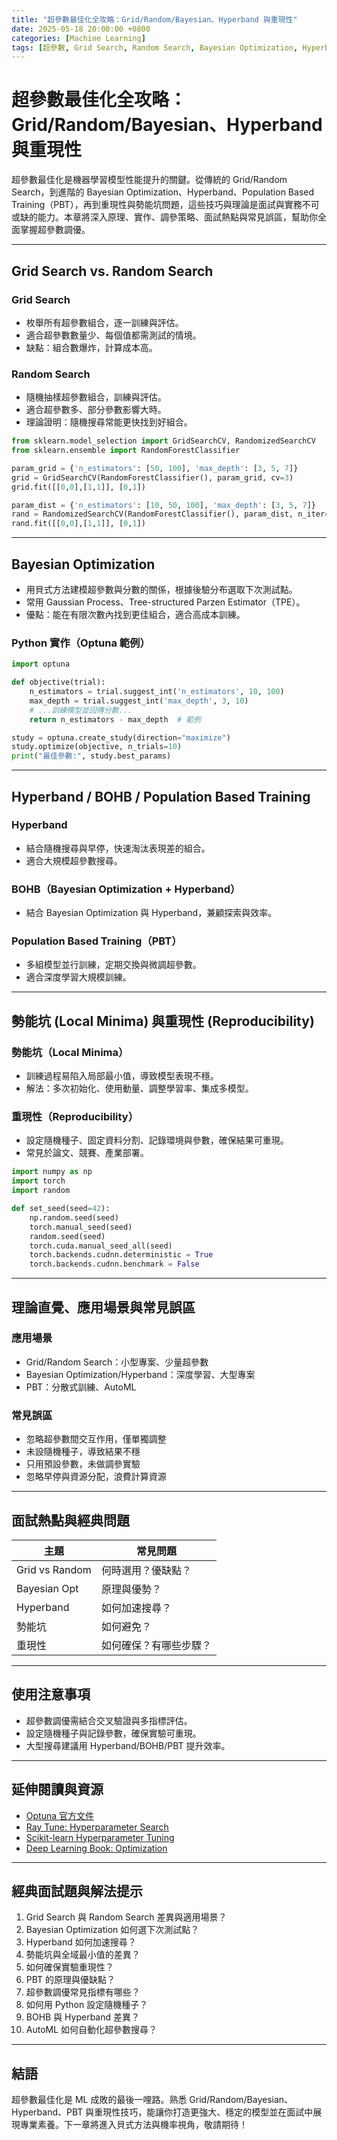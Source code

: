 ```yaml
---
title: "超參數最佳化全攻略：Grid/Random/Bayesian、Hyperband 與重現性"
date: 2025-05-18 20:00:00 +0800
categories: [Machine Learning]
tags: [超參數, Grid Search, Random Search, Bayesian Optimization, Hyperband, Reproducibility]
---
```


# 超參數最佳化全攻略：Grid/Random/Bayesian、Hyperband 與重現性

超參數最佳化是機器學習模型性能提升的關鍵。從傳統的 Grid/Random Search，到進階的 Bayesian Optimization、Hyperband、Population Based Training（PBT），再到重現性與勢能坑問題，這些技巧與理論是面試與實務不可或缺的能力。本章將深入原理、實作、調參策略、面試熱點與常見誤區，幫助你全面掌握超參數調優。

---

## Grid Search vs. Random Search

### Grid Search

- 枚舉所有超參數組合，逐一訓練與評估。
- 適合超參數數量少、每個值都需測試的情境。
- 缺點：組合數爆炸，計算成本高。

### Random Search

- 隨機抽樣超參數組合，訓練與評估。
- 適合超參數多、部分參數影響大時。
- 理論證明：隨機搜尋常能更快找到好組合。

```python
from sklearn.model_selection import GridSearchCV, RandomizedSearchCV
from sklearn.ensemble import RandomForestClassifier

param_grid = {'n_estimators': [50, 100], 'max_depth': [3, 5, 7]}
grid = GridSearchCV(RandomForestClassifier(), param_grid, cv=3)
grid.fit([[0,0],[1,1]], [0,1])

param_dist = {'n_estimators': [10, 50, 100], 'max_depth': [3, 5, 7]}
rand = RandomizedSearchCV(RandomForestClassifier(), param_dist, n_iter=4, cv=3)
rand.fit([[0,0],[1,1]], [0,1])
```

---

## Bayesian Optimization

- 用貝式方法建模超參數與分數的關係，根據後驗分布選取下次測試點。
- 常用 Gaussian Process、Tree-structured Parzen Estimator（TPE）。
- 優點：能在有限次數內找到更佳組合，適合高成本訓練。

### Python 實作（Optuna 範例）

```python
import optuna

def objective(trial):
    n_estimators = trial.suggest_int('n_estimators', 10, 100)
    max_depth = trial.suggest_int('max_depth', 3, 10)
    # ...訓練模型並回傳分數...
    return n_estimators - max_depth  # 範例

study = optuna.create_study(direction="maximize")
study.optimize(objective, n_trials=10)
print("最佳參數:", study.best_params)
```

---

## Hyperband / BOHB / Population Based Training

### Hyperband

- 結合隨機搜尋與早停，快速淘汰表現差的組合。
- 適合大規模超參數搜尋。

### BOHB（Bayesian Optimization + Hyperband）

- 結合 Bayesian Optimization 與 Hyperband，兼顧探索與效率。

### Population Based Training（PBT）

- 多組模型並行訓練，定期交換與微調超參數。
- 適合深度學習大規模訓練。

---

## 勢能坑 (Local Minima) 與重現性 (Reproducibility)

### 勢能坑（Local Minima）

- 訓練過程易陷入局部最小值，導致模型表現不穩。
- 解法：多次初始化、使用動量、調整學習率、集成多模型。

### 重現性（Reproducibility）

- 設定隨機種子、固定資料分割、記錄環境與參數，確保結果可重現。
- 常見於論文、競賽、產業部署。

```python
import numpy as np
import torch
import random

def set_seed(seed=42):
    np.random.seed(seed)
    torch.manual_seed(seed)
    random.seed(seed)
    torch.cuda.manual_seed_all(seed)
    torch.backends.cudnn.deterministic = True
    torch.backends.cudnn.benchmark = False
```

---

## 理論直覺、應用場景與常見誤區

### 應用場景

- Grid/Random Search：小型專案、少量超參數
- Bayesian Optimization/Hyperband：深度學習、大型專案
- PBT：分散式訓練、AutoML

### 常見誤區

- 忽略超參數間交互作用，僅單獨調整
- 未設隨機種子，導致結果不穩
- 只用預設參數，未做調參實驗
- 忽略早停與資源分配，浪費計算資源

---

## 面試熱點與經典問題

| 主題           | 常見問題               |
| -------------- | ---------------------- |
| Grid vs Random | 何時選用？優缺點？     |
| Bayesian Opt   | 原理與優勢？           |
| Hyperband      | 如何加速搜尋？         |
| 勢能坑         | 如何避免？             |
| 重現性         | 如何確保？有哪些步驟？ |

---

## 使用注意事項

* 超參數調優需結合交叉驗證與多指標評估。
* 設定隨機種子與記錄參數，確保實驗可重現。
* 大型搜尋建議用 Hyperband/BOHB/PBT 提升效率。

---

## 延伸閱讀與資源

* [Optuna 官方文件](https://optuna.org/)
* [Ray Tune: Hyperparameter Search](https://docs.ray.io/en/latest/tune/index.html)
* [Scikit-learn Hyperparameter Tuning](https://scikit-learn.org/stable/modules/grid_search.html)
* [Deep Learning Book: Optimization](https://www.deeplearningbook.org/contents/optimization.html)

---

## 經典面試題與解法提示

1. Grid Search 與 Random Search 差異與適用場景？
2. Bayesian Optimization 如何選下次測試點？
3. Hyperband 如何加速搜尋？
4. 勢能坑與全域最小值的差異？
5. 如何確保實驗重現性？
6. PBT 的原理與優缺點？
7. 超參數調優常見指標有哪些？
8. 如何用 Python 設定隨機種子？
9. BOHB 與 Hyperband 差異？
10. AutoML 如何自動化超參數搜尋？

---

## 結語

超參數最佳化是 ML 成敗的最後一哩路。熟悉 Grid/Random/Bayesian、Hyperband、PBT 與重現性技巧，能讓你打造更強大、穩定的模型並在面試中展現專業素養。下一章將進入貝式方法與機率視角，敬請期待！
